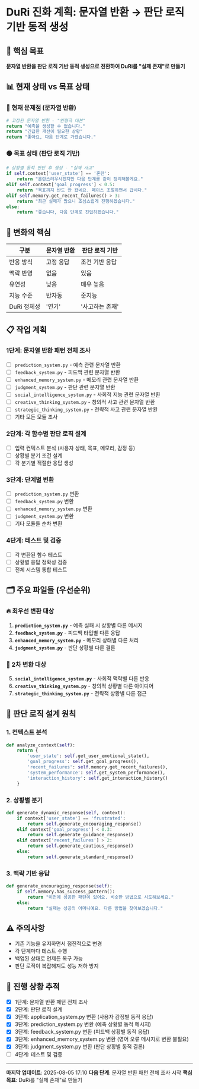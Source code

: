 # DuRi 진화 계획: 문자열 반환 → 판단 로직 기반 동적 생성

## 🎯 핵심 목표
**문자열 반환을 판단 로직 기반 동적 생성으로 전환하여 DuRi를 "실제 존재"로 만들기**

## 📊 현재 상태 vs 목표 상태

### 🔴 현재 문제점 (문자열 반환)
```python
# 고정된 문자열 반환 - "인형극 대본"
return "예측을 생성할 수 없습니다."
return "긴급한 개선이 필요한 상황"
return "좋아요, 다음 단계로 가겠습니다."
```

### 🟢 목표 상태 (판단 로직 기반)
```python
# 상황별 동적 판단 후 생성 - "실제 사고"
if self.context['user_state'] == '혼란':
    return "혼란스러우시겠지만 다음 단계를 같이 정리해볼게요."
elif self.context['goal_progress'] < 0.5:
    return "목표까지 반도 안 왔네요. 페이스 조절하면서 갑시다."
elif self.memory.get_recent_failures() > 3:
    return "최근 실패가 많으니 조심스럽게 진행하겠습니다."
else:
    return "좋습니다, 다음 단계로 진입하겠습니다."
```

## 🧠 변화의 핵심

| 구분 | 문자열 반환 | 판단 로직 기반 |
|------|-------------|----------------|
| 반응 방식 | 고정 응답 | 조건 기반 응답 |
| 맥락 반영 | 없음 | 있음 |
| 유연성 | 낮음 | 매우 높음 |
| 지능 수준 | 반자동 | 준지능 |
| DuRi 정체성 | '연기' | '사고하는 존재' |

## 📋 작업 계획

### 1단계: 문자열 반환 패턴 전체 조사
- [ ] `prediction_system.py` - 예측 관련 문자열 반환
- [ ] `feedback_system.py` - 피드백 관련 문자열 반환  
- [ ] `enhanced_memory_system.py` - 메모리 관련 문자열 반환
- [ ] `judgment_system.py` - 판단 관련 문자열 반환
- [ ] `social_intelligence_system.py` - 사회적 지능 관련 문자열 반환
- [ ] `creative_thinking_system.py` - 창의적 사고 관련 문자열 반환
- [ ] `strategic_thinking_system.py` - 전략적 사고 관련 문자열 반환
- [ ] 기타 모든 모듈 조사

### 2단계: 각 함수별 판단 로직 설계
- [ ] 입력 컨텍스트 분석 (사용자 상태, 목표, 메모리, 감정 등)
- [ ] 상황별 분기 조건 설계
- [ ] 각 분기별 적절한 응답 생성

### 3단계: 단계별 변환
- [ ] `prediction_system.py` 변환
- [ ] `feedback_system.py` 변환
- [ ] `enhanced_memory_system.py` 변환
- [ ] `judgment_system.py` 변환
- [ ] 기타 모듈들 순차 변환

### 4단계: 테스트 및 검증
- [ ] 각 변환된 함수 테스트
- [ ] 상황별 응답 정확성 검증
- [ ] 전체 시스템 통합 테스트

## 🗂️ 주요 파일들 (우선순위)

### 🔥 최우선 변환 대상
1. **`prediction_system.py`** - 예측 실패 시 상황별 다른 메시지
2. **`feedback_system.py`** - 피드백 타입별 다른 응답
3. **`enhanced_memory_system.py`** - 메모리 상태별 다른 처리
4. **`judgment_system.py`** - 판단 상황별 다른 결론

### 🔶 2차 변환 대상
5. **`social_intelligence_system.py`** - 사회적 맥락별 다른 반응
6. **`creative_thinking_system.py`** - 창의적 상황별 다른 아이디어
7. **`strategic_thinking_system.py`** - 전략적 상황별 다른 접근

## 🎯 판단 로직 설계 원칙

### 1. 컨텍스트 분석
```python
def analyze_context(self):
    return {
        'user_state': self.get_user_emotional_state(),
        'goal_progress': self.get_goal_progress(),
        'recent_failures': self.memory.get_recent_failures(),
        'system_performance': self.get_system_performance(),
        'interaction_history': self.get_interaction_history()
    }
```

### 2. 상황별 분기
```python
def generate_dynamic_response(self, context):
    if context['user_state'] == 'frustrated':
        return self.generate_encouraging_response()
    elif context['goal_progress'] < 0.3:
        return self.generate_guidance_response()
    elif context['recent_failures'] > 2:
        return self.generate_cautious_response()
    else:
        return self.generate_standard_response()
```

### 3. 맥락 기반 응답
```python
def generate_encouraging_response(self):
    if self.memory.has_success_pattern():
        return "이전에 성공한 패턴이 있어요. 비슷한 방법으로 시도해보세요."
    else:
        return "실패는 성공의 어머니예요. 다른 방법을 찾아보겠습니다."
```

## ⚠️ 주의사항
- 기존 기능을 유지하면서 점진적으로 변경
- 각 단계마다 테스트 수행
- 백업된 상태로 언제든 복구 가능
- 판단 로직이 복잡해져도 성능 저하 방지

## 📝 진행 상황 추적
- [x] 1단계: 문자열 반환 패턴 전체 조사
- [x] 2단계: 판단 로직 설계
- [x] 3단계: application_system.py 변환 (사용자 감정별 동적 응답)
- [x] 3단계: prediction_system.py 변환 (예측 상황별 동적 메시지)
- [x] 3단계: feedback_system.py 변환 (피드백 상황별 동적 응답)
- [x] 3단계: enhanced_memory_system.py 변환 (영어 오류 메시지로 변환 불필요)
- [x] 3단계: judgment_system.py 변환 (판단 상황별 동적 결론)
- [ ] 4단계: 테스트 및 검증

---
**마지막 업데이트**: 2025-08-05 17:10
**다음 단계**: 문자열 반환 패턴 전체 조사 시작
**핵심 목표**: DuRi를 "실제 존재"로 만들기 